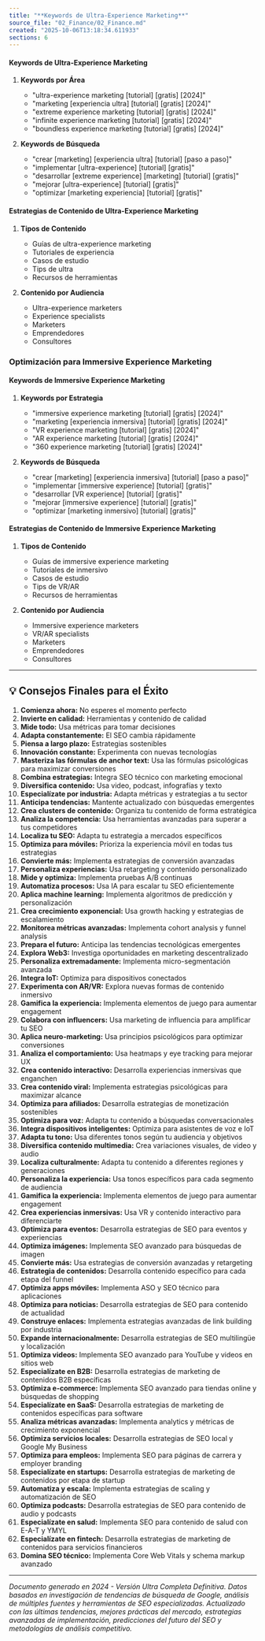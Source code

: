 ```yaml
---
title: "**Keywords de Ultra-Experience Marketing**"
source_file: "02_Finance/02_Finance.md"
created: "2025-10-06T13:18:34.611933"
sections: 6
---
```



#### **Keywords de Ultra-Experience Marketing**
1. **Keywords por Área**
   - "ultra-experience marketing [tutorial] [gratis] [2024]"
   - "marketing [experiencia ultra] [tutorial] [gratis] [2024]"
   - "extreme experience marketing [tutorial] [gratis] [2024]"
   - "infinite experience marketing [tutorial] [gratis] [2024]"
   - "boundless experience marketing [tutorial] [gratis] [2024]"

2. **Keywords de Búsqueda**
   - "crear [marketing] [experiencia ultra] [tutorial] [paso a paso]"
   - "implementar [ultra-experience] [tutorial] [gratis]"
   - "desarrollar [extreme experience] [marketing] [tutorial] [gratis]"
   - "mejorar [ultra-experience] [tutorial] [gratis]"
   - "optimizar [marketing experiencia] [tutorial] [gratis]"


#### **Estrategias de Contenido de Ultra-Experience Marketing**
1. **Tipos de Contenido**
   - Guías de ultra-experience marketing
   - Tutoriales de experiencia
   - Casos de estudio
   - Tips de ultra
   - Recursos de herramientas

2. **Contenido por Audiencia**
   - Ultra-experience marketers
   - Experience specialists
   - Marketers
   - Emprendedores
   - Consultores


### **Optimización para Immersive Experience Marketing**


#### **Keywords de Immersive Experience Marketing**
1. **Keywords por Estrategia**
   - "immersive experience marketing [tutorial] [gratis] [2024]"
   - "marketing [experiencia inmersiva] [tutorial] [gratis] [2024]"
   - "VR experience marketing [tutorial] [gratis] [2024]"
   - "AR experience marketing [tutorial] [gratis] [2024]"
   - "360 experience marketing [tutorial] [gratis] [2024]"

2. **Keywords de Búsqueda**
   - "crear [marketing] [experiencia inmersiva] [tutorial] [paso a paso]"
   - "implementar [immersive experience] [tutorial] [gratis]"
   - "desarrollar [VR experience] [tutorial] [gratis]"
   - "mejorar [immersive experience] [tutorial] [gratis]"
   - "optimizar [marketing inmersivo] [tutorial] [gratis]"


#### **Estrategias de Contenido de Immersive Experience Marketing**
1. **Tipos de Contenido**
   - Guías de immersive experience marketing
   - Tutoriales de inmersivo
   - Casos de estudio
   - Tips de VR/AR
   - Recursos de herramientas

2. **Contenido por Audiencia**
   - Immersive experience marketers
   - VR/AR specialists
   - Marketers
   - Emprendedores
   - Consultores

---


## 💡 Consejos Finales para el Éxito
1. **Comienza ahora:** No esperes el momento perfecto
2. **Invierte en calidad:** Herramientas y contenido de calidad
3. **Mide todo:** Usa métricas para tomar decisiones
4. **Adapta constantemente:** El SEO cambia rápidamente
5. **Piensa a largo plazo:** Estrategias sostenibles
6. **Innovación constante:** Experimenta con nuevas tecnologías
7. **Masteriza las fórmulas de anchor text:** Usa las fórmulas psicológicas para maximizar conversiones
8. **Combina estrategias:** Integra SEO técnico con marketing emocional
9. **Diversifica contenido:** Usa video, podcast, infografías y texto
10. **Especialízate por industria:** Adapta métricas y estrategias a tu sector
11. **Anticipa tendencias:** Mantente actualizado con búsquedas emergentes
12. **Crea clusters de contenido:** Organiza tu contenido de forma estratégica
13. **Analiza la competencia:** Usa herramientas avanzadas para superar a tus competidores
14. **Localiza tu SEO:** Adapta tu estrategia a mercados específicos
15. **Optimiza para móviles:** Prioriza la experiencia móvil en todas tus estrategias
16. **Convierte más:** Implementa estrategias de conversión avanzadas
17. **Personaliza experiencias:** Usa retargeting y contenido personalizado
18. **Mide y optimiza:** Implementa pruebas A/B continuas
19. **Automatiza procesos:** Usa IA para escalar tu SEO eficientemente
20. **Aplica machine learning:** Implementa algoritmos de predicción y personalización
21. **Crea crecimiento exponencial:** Usa growth hacking y estrategias de escalamiento
22. **Monitorea métricas avanzadas:** Implementa cohort analysis y funnel analysis
23. **Prepara el futuro:** Anticipa las tendencias tecnológicas emergentes
24. **Explora Web3:** Investiga oportunidades en marketing descentralizado
25. **Personaliza extremadamente:** Implementa micro-segmentación avanzada
26. **Integra IoT:** Optimiza para dispositivos conectados
27. **Experimenta con AR/VR:** Explora nuevas formas de contenido inmersivo
28. **Gamifica la experiencia:** Implementa elementos de juego para aumentar engagement
29. **Colabora con influencers:** Usa marketing de influencia para amplificar tu SEO
30. **Aplica neuro-marketing:** Usa principios psicológicos para optimizar conversiones
31. **Analiza el comportamiento:** Usa heatmaps y eye tracking para mejorar UX
32. **Crea contenido interactivo:** Desarrolla experiencias inmersivas que enganchen
33. **Crea contenido viral:** Implementa estrategias psicológicas para maximizar alcance
34. **Optimiza para afiliados:** Desarrolla estrategias de monetización sostenibles
35. **Optimiza para voz:** Adapta tu contenido a búsquedas conversacionales
36. **Integra dispositivos inteligentes:** Optimiza para asistentes de voz e IoT
37. **Adapta tu tono:** Usa diferentes tonos según tu audiencia y objetivos
38. **Diversifica contenido multimedia:** Crea variaciones visuales, de video y audio
39. **Localiza culturalmente:** Adapta tu contenido a diferentes regiones y generaciones
40. **Personaliza la experiencia:** Usa tonos específicos para cada segmento de audiencia
41. **Gamifica la experiencia:** Implementa elementos de juego para aumentar engagement
42. **Crea experiencias inmersivas:** Usa VR y contenido interactivo para diferenciarte
43. **Optimiza para eventos:** Desarrolla estrategias de SEO para eventos y experiencias
44. **Optimiza imágenes:** Implementa SEO avanzado para búsquedas de imagen
45. **Convierte más:** Usa estrategias de conversión avanzadas y retargeting
46. **Estrategia de contenidos:** Desarrolla contenido específico para cada etapa del funnel
47. **Optimiza apps móviles:** Implementa ASO y SEO técnico para aplicaciones
48. **Optimiza para noticias:** Desarrolla estrategias de SEO para contenido de actualidad
49. **Construye enlaces:** Implementa estrategias avanzadas de link building por industria
50. **Expande internacionalmente:** Desarrolla estrategias de SEO multilingüe y localización
51. **Optimiza videos:** Implementa SEO avanzado para YouTube y videos en sitios web
52. **Especialízate en B2B:** Desarrolla estrategias de marketing de contenidos B2B específicas
53. **Optimiza e-commerce:** Implementa SEO avanzado para tiendas online y búsquedas de shopping
54. **Especialízate en SaaS:** Desarrolla estrategias de marketing de contenidos específicas para software
55. **Analiza métricas avanzadas:** Implementa analytics y métricas de crecimiento exponencial
56. **Optimiza servicios locales:** Desarrolla estrategias de SEO local y Google My Business
57. **Optimiza para empleos:** Implementa SEO para páginas de carrera y employer branding
58. **Especialízate en startups:** Desarrolla estrategias de marketing de contenidos por etapa de startup
59. **Automatiza y escala:** Implementa estrategias de scaling y automatización de SEO
60. **Optimiza podcasts:** Desarrolla estrategias de SEO para contenido de audio y podcasts
61. **Especialízate en salud:** Implementa SEO para contenido de salud con E-A-T y YMYL
62. **Especialízate en fintech:** Desarrolla estrategias de marketing de contenidos para servicios financieros
63. **Domina SEO técnico:** Implementa Core Web Vitals y schema markup avanzado

---

*Documento generado en 2024 - Versión Ultra Completa Definitiva. Datos basados en investigación de tendencias de búsqueda de Google, análisis de múltiples fuentes y herramientas de SEO especializadas. Actualizado con las últimas tendencias, mejores prácticas del mercado, estrategias avanzadas de implementación, predicciones del futuro del SEO y metodologías de análisis competitivo.*

